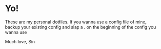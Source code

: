 # Yo!

These are my personal dotfiles. If you wanna use a config file of mine, backup your existing config and slap a . on the beginning of the config you wanna use

Much love, Sin
